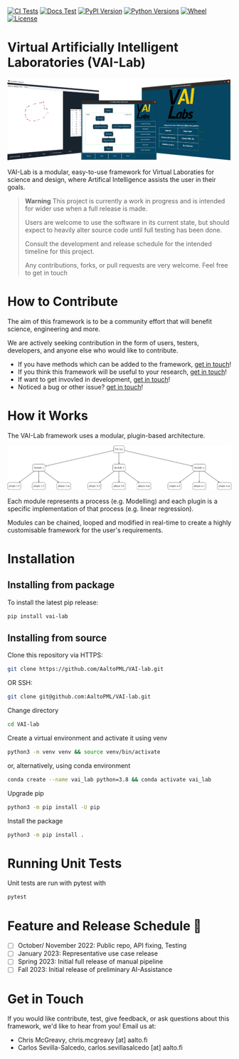 
[![CI Tests](https://img.shields.io/github/actions/workflow/status/AaltoPML/VAI-Lab/pythonpackage.yml?branch=main&label=CI%20Test&logo=github)](https://github.com/AaltoPML/VAI-Lab/actions/workflows/documentation.yml) [![Docs Test](https://img.shields.io/github/actions/workflow/status/AaltoPML/VAI-Lab/documentation.yml?branch=main&label=Docs&logo=github)](https://aaltopml.github.io/VAI-Lab/) [![PyPI Version](https://img.shields.io/pypi/v/vai-lab?color=blue&logo=pypi&logoColor=white)](https://pypi.org/project/vai-lab/) [![Python Versions](https://img.shields.io/pypi/pyversions/vai-lab?logo=python&logoColor=white)](https://pypi.org/project/vai-lab/) [![Wheel](https://img.shields.io/pypi/wheel/vai-lab)](https://pypi.org/project/vai-lab/) [![License](https://img.shields.io/pypi/l/vai-lab)](https://pypi.org/project/vai-lab/)



# Virtual Artificially Intelligent Laboratories (VAI-Lab)

![VAILBANNER](https://raw.githubusercontent.com/AaltoPML/VAI-Lab/main/imgs/VAIL_banner_image.png)

VAI-Lab is a modular, easy-to-use framework for Virtual Laboraties for science and design, where Artifical Intelligence assists the user in their goals.

> **Warning**
> This project is currently a work in progress and is intended for wider use when a full release is made.
>
> Users are welcome to use the software in its current state, but should expect to heavily alter source code until full testing has been done.
>
> Consult the development and release schedule for the intended timeline for this project.
>
> Any contributions, forks, or pull requests are very welcome. Feel free to get in touch

# How to Contribute

The aim of this framework is to be a community effort that will benefit science, engineering and more.

We are actively seeking contribution in the form of users, testers, developers, and anyone else who would like to contribute.

 - If you have methods which can be added to the framework, [get in touch](https://github.com/AaltoPML/VAI-Lab#get-in-touch)!
 - If you think this framework will be useful to your research, [get in touch](https://github.com/AaltoPML/VAI-Lab#get-in-touch)!
 - If want to get invovled in development, [get in touch](https://github.com/AaltoPML/VAI-Lab#get-in-touch)!
 - Noticed a bug or other issue? [get in touch](https://github.com/AaltoPML/VAI-Lab#get-in-touch)!

# How it Works

The VAI-Lab framework uses a modular, plugin-based architecture.

![PLUGINDIAGRAM](https://raw.githubusercontent.com/AaltoPML/VAI-Lab/main/imgs/VAIL_plugin_diagram.png)

Each module represents a process (e.g. Modelling) and each plugin is a specific implementation of that process (e.g. linear regression).

Modules can be chained, looped and modified in real-time to create a highly customisable framework for the user's requirements.

# Installation

## Installing from package

To install the latest pip release:

```
pip install vai-lab
```

## Installing from source 

Clone this repository via HTTPS:
```bash
git clone https://github.com/AaltoPML/VAI-lab.git
```
OR SSH:
```bash
git clone git@github.com:AaltoPML/VAI-lab.git
```
Change directory
```bash
cd VAI-lab
```
Create a virtual environment and activate it using venv
```bash
python3 -m venv venv && source venv/bin/activate
```
or, alternatively, using conda environment
```bash
conda create --name vai_lab python=3.8 && conda activate vai_lab
```
Upgrade pip
```bash
python3 -m pip install -U pip
```
Install the package
```bash
python3 -m pip install .
```

# Running Unit Tests

Unit tests are run with pytest with
```bash
pytest
```

# Feature and Release Schedule :calendar:

- [ ] October/ November 2022: Public repo, API fixing, Testing
- [ ] January 2023: Representative use case release
- [ ] Spring 2023: Initial full release of manual pipeline
- [ ] Fall 2023: Initial release of preliminary AI-Assistance

# Get in Touch
If you would like contribute, test, give feedback, or ask questions about this framework, we'd like to hear from you!
Email us at:
- Chris McGreavy, chris.mcgreavy [at] aalto.fi
- Carlos Sevilla-Salcedo, carlos.sevillasalcedo [at] aalto.fi